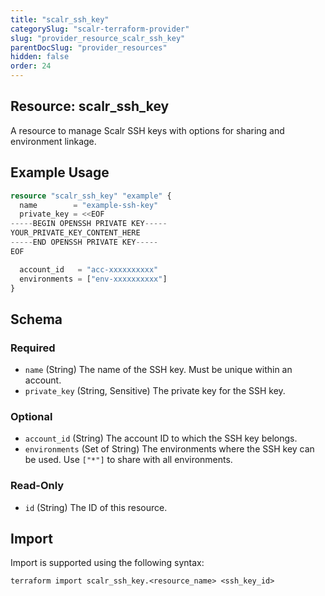 ```yaml
---
title: "scalr_ssh_key"
categorySlug: "scalr-terraform-provider"
slug: "provider_resource_scalr_ssh_key"
parentDocSlug: "provider_resources"
hidden: false
order: 24
---
```

## Resource: scalr_ssh_key

A resource to manage Scalr SSH keys with options for sharing and environment linkage.

## Example Usage

```terraform
resource "scalr_ssh_key" "example" {
  name        = "example-ssh-key"
  private_key = <<EOF
-----BEGIN OPENSSH PRIVATE KEY-----
YOUR_PRIVATE_KEY_CONTENT_HERE
-----END OPENSSH PRIVATE KEY-----
EOF

  account_id   = "acc-xxxxxxxxxx"
  environments = ["env-xxxxxxxxxx"]
}
```

<!-- schema generated by tfplugindocs -->
## Schema

### Required

- `name` (String) The name of the SSH key. Must be unique within an account.
- `private_key` (String, Sensitive) The private key for the SSH key.

### Optional

- `account_id` (String) The account ID to which the SSH key belongs.
- `environments` (Set of String) The environments where the SSH key can be used. Use `["*"]` to share with all environments.

### Read-Only

- `id` (String) The ID of this resource.

## Import

Import is supported using the following syntax:

```shell
terraform import scalr_ssh_key.<resource_name> <ssh_key_id>
```
